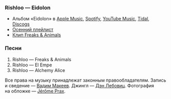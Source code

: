 ### Rishloo — Eidolon

- Альбом «Eidolon» в
	[Apple Music](https://music.apple.com/album/256879026),
	[Spotify](https://open.spotify.com/album/0voL6PmVkHip4kBCFmSWJ9),
	[YouTube Music](https://music.youtube.com/playlist?list=OLAK5uy_luqf7WLbY_yDQgVXNjsU6Z_tQA2neHS94),
	[Tidal](https://tidal.com/browse/album/40710109),
	[Discogs](https://www.discogs.com/release/3364559)
- [Осенний плейлист](https://open.spotify.com/playlist/7elyuY8F9vDrxVzUrrjqTe)
- [Клип Freaks & Animals](https://youtu.be/0caU0lIeyII)

### Песни

1. Rishloo — Freaks & Animals
2. Rishloo — El Empe
3. Rishloo — Alchemy Alice

Все права на музыку принадлежат законным правообладателям.
Запись и сведение — [Вадим Макеев](https://twitter.com/pepelsbey).
Джингл — [Дэн Лебовиц](https://www.youtube.com/channel/UC38A5qHrlc_Zgua7vL4b96w).
Фотография на обложке — [Jérôme Prax](https://unsplash.com/photos/jLZWzT_kdTI).
